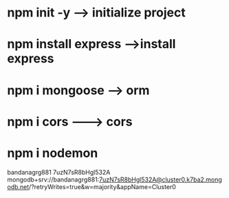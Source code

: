 # npm init -y --> initialize project
# npm install express -->install express
# npm i mongoose --> orm
# npm i cors ---> cors
# npm i nodemon
bandanagrg881
7uzN7sR8bHgl532A
mongodb+srv://bandanagrg881:7uzN7sR8bHgl532A@cluster0.k7ba2.mongodb.net/?retryWrites=true&w=majority&appName=Cluster0
